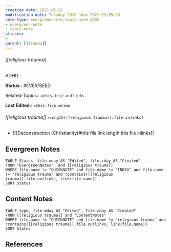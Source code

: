 ```yaml
---
creation date: 2021-06-29
modification date: Tuesday 29th June 2021 23:55:28
note-type: evergreen-note,topic-note,ADSF
- evergreen-note
- topic-note
aliases:
- 
parent: [[trauma]]
---
```

 
###### [[religious trauma]]

ADHD

**Status**:: #EVER/SEED

Related-Topics:: `=this.file.outlinks`

**Last Edited**:: *`=this.file.mtime`*
###### [[religious trauma]] `=length([[religious trauma]].file.inlinks)` 

- ![[Deconstruction (Christianity)#this file link length this file inlinks]]

## Evergreen Notes
```dataview
TABLE Status, file.mday AS "Edited", file.cday AS "Created"
FROM "EvergreenNotes"  and [[religious trauma]]
WHERE file.name != "QUICKNOTE" and file.name != "INDEX" and file.name != "religious trauma" and !contains([[religious trauma]].file.outlinks, link(file.name))
SORT Status
```
## Content Notes
```dataview
TABLE type, file.mday AS "Edited", file.cday AS "Created"
FROM [[religious trauma]] and "ContentNotes"
WHERE file.name != "QUICKNOTE" and file.name != "religious trauma" and !contains([[religious trauma]].file.outlinks, link(file.name))
SORT Status
```

## References